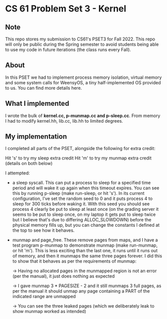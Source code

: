 CS 61 Problem Set 3 - Kernel
===================

## Note
This repo stores my submission to CS61's PSET3 for Fall 2022. This repo will only be public during the Spring semester to avoid students being able to use my code in future iterations (the class runs every Fall).

## About

In this PSET we had to implement process memory isolation, virtual memory and some system calls for WeensyOS, a tiny half-implemented OS provided to us. You can find more <href src="https://cs61.seas.harvard.edu/site/2022/WeensyOS/#gsc.tab=0">details here</href>.

## What I implemented

I wrote the bulk of <b>kernel.cc, p-munmap.cc and p-sleep.cc</b>. From memory I had to modify kernel.hh, lib.cc, lib.hh to limited degrees.

## My implementation

I completed all parts of the PSET, alongside the following for extra credit:

Hit 's' to try my sleep extra credit
Hit 'm' to try my munmap extra credit (details on both below)

I attempted:
 - a sleep syscall. This can put a process to sleep for a specified time period
   and will wake it up again when this timeout expires. You can see this by running p-sleep (make run-sleep, or hit 's').
   In its current configuration, I've set the random seed to 0 and it puts process 4 to sleep for 300 ticks
   before waking it. With this seed you should see process 4 clearly be put to sleep at least once (on the grading server it seems to be put to sleep once,
   on my laptop it gets put to sleep twice but I believe that's due to differing ALLOC_SLOWDOWN) before the physical memory
   fills up, but you can change the constants I defined at the top to see how it behaves.

 - munmap and page_free. These remove pages from maps, and I have a test program p-munmap to demonstrate munmap (make run-munmap, or hit 'm').
   This is less exciting than the last one, it runs until it runs out of memory, and then it munmaps the same three pages forever. I did this
   to show that it behaves as per the requirements of munmap:
   
    -> Having no allocated pages in the munmapped region is not an error (per the manual), it just does nothing as expected

    -> I gave munmap 3 * PAGESIZE - 2 and it still munmaps 3 full pages, as per  the manual it should unmap any page containing a PART of
       the indicated range are unmapped

    -> You can see the three leaked pages (which we deliberately leak to show munmap worked as intended)
